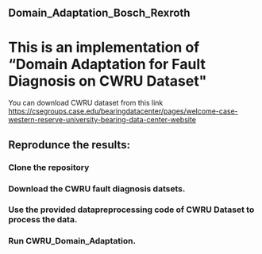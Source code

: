 ## Domain_Adaptation_Bosch_Rexroth
# This is an implementation of “Domain Adaptation for Fault Diagnosis on CWRU Dataset" 
You can download CWRU dataset from this link https://csegroups.case.edu/bearingdatacenter/pages/welcome-case-western-reserve-university-bearing-data-center-website


## Reprodunce the results:
### Clone the repository
### Download the CWRU fault diagnosis datsets.
### Use the provided datapreprocessing code of CWRU Dataset to process the data.
### Run CWRU_Domain_Adaptation.
